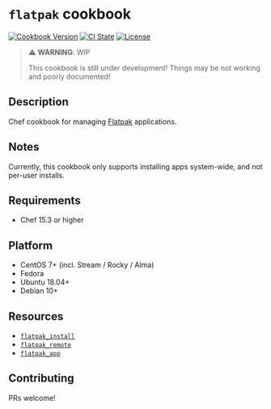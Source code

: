 # `flatpak` cookbook

[![Cookbook Version](https://img.shields.io/cookbook/v/selnux.svg)](https://supermarket.chef.io/cookbooks/flatpak)
[![CI State](https://github.com/detjensrobert/flatpak-cookbook/workflows/ci/badge.svg)](https://github.com/detjensrobert/flatpak-cookbook/actions?query=workflow%3Aci)
[![License](https://img.shields.io/badge/License-MIT-green.svg)](https://opensource.org/licenses/MIT)


> ⚠️ **WARNING**: WIP
>
> This cookbook is still under development! Things may be not working and poorly documented!


## Description

Chef cookbook for managing [Flatpak](https://github.com/flatpak/flatpak) applications.

## Notes

Currently, this cookbook only supports installing apps system-wide, and not per-user installs.

## Requirements

- Chef 15.3 or higher

## Platform

- CentOS 7+ (incl. Stream / Rocky / Alma)
- Fedora
- Ubuntu 18.04+
- Debian 10+

## Resources

- [`flatpak_install`](documentation/install.md`)
- [`flatpak_remote`](documentation/remote.md`)
- [`flatpak_app`](documentation/app.md`)

## Contributing

PRs welcome!
